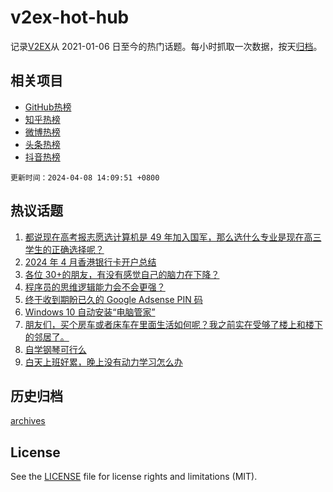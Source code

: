 # v2ex-hot-hub

 记录[V2EX](https://www.v2ex.com/)从 2021-01-06 日至今的热门话题。每小时抓取一次数据，按天[归档](archives)。
 
 ## 相关项目

- [GitHub热榜](https://github.com/snaildev/github-hot-hub)
- [知乎热榜](https://github.com/snaildev/zhihu-hot-hub)
- [微博热榜](https://github.com/snaildev/weibo-hot-hub)
- [头条热榜](https://github.com/snaildev/toutiao-hot-hub)
- [抖音热榜](https://github.com/snaildev/douyin-hot-hub)


 `更新时间：2024-04-08 14:09:51 +0800`

## 热议话题

1. [都说现在高考报志愿选计算机是 49 年加入国军，那么选什么专业是现在高三学生的正确选择呢？](https://www.v2ex.com/t/1030260)
1. [2024 年 4 月香港银行卡开户总结](https://www.v2ex.com/t/1030463)
1. [各位 30+的朋友，有没有感觉自己的脑力在下降？](https://www.v2ex.com/t/1030442)
1. [程序员的思维逻辑能力会不会更强？](https://www.v2ex.com/t/1030433)
1. [终于收到期盼已久的 Google Adsense PIN 码](https://www.v2ex.com/t/1030273)
1. [Windows 10 自动安装“电脑管家”](https://www.v2ex.com/t/1030431)
1. [朋友们，买个房车或者床车在里面生活如何呢？我之前实在受够了楼上和楼下的邻居了。](https://www.v2ex.com/t/1030363)
1. [自学钢琴可行么](https://www.v2ex.com/t/1030306)
1. [白天上班好累，晚上没有动力学习怎么办](https://www.v2ex.com/t/1030287)

## 历史归档

[archives](archives)

## License

See the [LICENSE](LICENSE) file for license rights and limitations (MIT).
